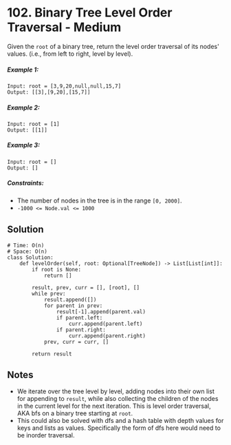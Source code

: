# 102. Binary Tree Level Order Traversal - Medium

Given the `root` of a binary tree, return the level order traversal of its nodes' values. (i.e., from left to right, level by level).

##### Example 1:

```
Input: root = [3,9,20,null,null,15,7]
Output: [[3],[9,20],[15,7]]
```

##### Example 2:

```
Input: root = [1]
Output: [[1]]
```

##### Example 3:

```
Input: root = []
Output: []
```

##### Constraints:

- The number of nodes in the tree is in the range `[0, 2000]`.
- `-1000 <= Node.val <= 1000`

## Solution

```
# Time: O(n)
# Space: O(n)
class Solution:
    def levelOrder(self, root: Optional[TreeNode]) -> List[List[int]]:
        if root is None:
            return []
        
        result, prev, curr = [], [root], []
        while prev:
            result.append([])
            for parent in prev:
                result[-1].append(parent.val)
                if parent.left:
                    curr.append(parent.left)
                if parent.right:
                    curr.append(parent.right)
            prev, curr = curr, []
            
        return result
```

## Notes
- We iterate over the tree level by level, adding nodes into their own list for appending to `result`, while also collecting the children of the nodes in the current level for the next iteration. This is level order traversal, AKA bfs on a binary tree starting at `root`. 
- This could also be solved with dfs and a hash table with depth values for keys and lists as values. Specifically the form of dfs here would need to be inorder traversal.